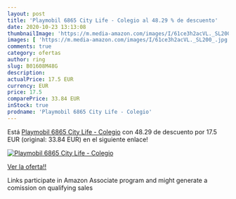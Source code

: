 ```yaml
---
layout: post
title: 'Playmobil 6865 City Life - Colegio al 48.29 % de descuento'
date: 2020-10-23 13:13:08
thumbnailImage: 'https://m.media-amazon.com/images/I/61ce3h2acVL._SL200_.jpg'
images: [ 'https://m.media-amazon.com/images/I/61ce3h2acVL._SL200_.jpg' ]
comments: true
category: ofertas
author: ring
slug: B01608M48G
description:
actualPrice: 17.5 EUR
currency: EUR
price: 17.5
comparePrice: 33.84 EUR
inStock: true
prodname: 'Playmobil 6865 City Life - Colegio'
---
```


Está [Playmobil 6865 City Life - Colegio](https://www.amazon.es/dp/B01608M48G/?tag=tolees-21) con 48.29 de descuento por 17.5 EUR (original: 33.84 EUR) en el siguiente enlace!

[![Playmobil 6865 City Life - Colegio](https://m.media-amazon.com/images/I/61ce3h2acVL._SL200_.jpg)](https://www.amazon.es/dp/B01608M48G/?tag=tolees-21)

[Ver la oferta!!](https://www.amazon.es/dp/B01608M48G/?tag=tolees-21)

Links participate in Amazon Associate program and might generate a comission on qualifying sales


